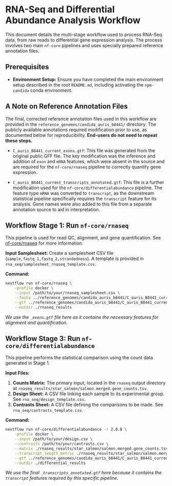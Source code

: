# RNA-Seq and Differential Abundance Analysis Workflow

This document details the multi-stage workflow used to process RNA-Seq data, from raw reads to differential gene expression analysis. The process involves two main `nf-core` pipelines and uses specially prepared reference annotation files.

## Prerequisites

* **Environment Setup:** Ensure you have completed the main environment setup described in the root `README.md`, including activating the `npm-candida` conda environment.

## A Note on Reference Annotation Files

The final, corrected reference annotation files used in this workflow are provided in the `reference_genomes/candida_auris_b8441/` directory. The publicly available annotations required modification prior to use, as documented below for reproducibility. **End-users do not need to repeat these steps.**

* `C_auris_B8441_current_exons.gtf`: This file was generated from the original public GFF file. The key modification was the inference and addition of `exon` and `mRNA` features, which were absent in the source and are required for the `nf-core/rnaseq` pipeline to correctly quantify gene expression.

* `C_auris_B8441_current_transcripts_annotated.gtf`: This file is a further modification used for the `nf-core/differentialabundance` pipeline. The feature type `mRNA` was converted to `transcript`, as the downstream statistical pipeline specifically requires the `transcript` feature for its analysis. Gene names were also added to this file from a separate annotation source to aid in interpretation.

## Workflow Stage 1: Run `nf-core/rnaseq`

This pipeline is used for read QC, alignment, and gene quantification.
See [nf-core/rnaseq]([https://github.com/CDCgov/mycosnp-nf](https://github.com/nf-core/rnaseq)) for more information.

**Input Samplesheet:**
Create a samplesheet CSV file (`sample,fastq_1,fastq_2,strandedness`). A template is provided in `rna_seq/samplesheet_rnaseq_template.csv`.

**Command:**
```bash
nextflow run nf-core/rnaseq \
    -profile docker \
    --input /path/to/your/rnaseq_samplesheet.csv \
    --fasta ../reference_genomes/candida_auris_b8441/C_auris_B8441_current_chromosomes.fasta \
    --gtf ../reference_genomes/candida_auris_b8441/C_auris_B8441_current_exons.gtf \
    --outdir ./rnaseq_results
```
*We use the `_exons.gtf` file here as it contains the necessary features for alignment and quantification.*


## Workflow Stage 3: Run `nf-core/differentialabundance`

This pipeline performs the statistical comparison using the count data generated in Stage 1.

**Input Files:**
1.  **Counts Matrix:** The primary input, located in the `rnaseq` output directory at `rnaseq_results/star_salmon/salmon.merged.gene_counts.tsv`.
2.  **Design Sheet:** A CSV file linking each sample to its experimental group. See `rna_seq/design_template.csv`.
3.  **Contrasts Sheet:** A CSV file defining the comparisons to be made. See `rna_seq/contrasts_template.csv`.

**Command:**
```bash
nextflow run nf-core/differentialabundance -r 2.0.0 \
    -profile docker \
    --input /path/to/your/design.csv \
    --contrasts /path/to/your/contrasts.csv \
    --matrix ./rnaseq_results/star_salmon/salmon.merged.gene_counts.tsv \
    --transcript_length_metric ./rnaseq_results/star_salmon/salmon.merged.gene_lengths.tsv \
    --gtf ../reference_genomes/candida_auris_b8441/C_auris_B8441_current_transcripts_annotated.gtf \
    --outdir ./differential_results
```
*We use the final `_transcripts_annotated.gtf` here because it contains the `transcript` features required by this specific pipeline.*
